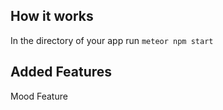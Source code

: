
## How it works
 In the directory of your app run ```meteor npm start```

## Added Features
  Mood Feature
